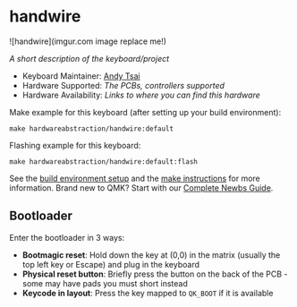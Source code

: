 # handwire

![handwire](imgur.com image replace me!)

*A short description of the keyboard/project*

* Keyboard Maintainer: [Andy Tsai](https://github.com/cgmandy)
* Hardware Supported: *The PCBs, controllers supported*
* Hardware Availability: *Links to where you can find this hardware*

Make example for this keyboard (after setting up your build environment):

    make hardwareabstraction/handwire:default

Flashing example for this keyboard:

    make hardwareabstraction/handwire:default:flash

See the [build environment setup](https://docs.qmk.fm/#/getting_started_build_tools) and the [make instructions](https://docs.qmk.fm/#/getting_started_make_guide) for more information. Brand new to QMK? Start with our [Complete Newbs Guide](https://docs.qmk.fm/#/newbs).

## Bootloader

Enter the bootloader in 3 ways:

* **Bootmagic reset**: Hold down the key at (0,0) in the matrix (usually the top left key or Escape) and plug in the keyboard
* **Physical reset button**: Briefly press the button on the back of the PCB - some may have pads you must short instead
* **Keycode in layout**: Press the key mapped to `QK_BOOT` if it is available
